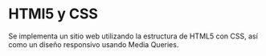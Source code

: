# HTMl5 y CSS
Se implementa un sitio web utilizando la estructura de HTML5 con CSS, así como un diseño responsivo usando Media Queries.
